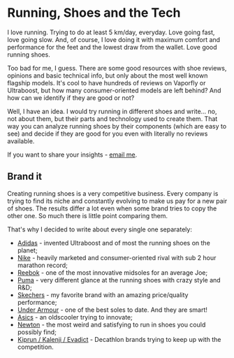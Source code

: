 # Running, Shoes and the Tech

I love running. Trying to do at least 5 km/day, everyday. Love going fast, love going slow. And, of course, I love doing it with maximum comfort and performance for the feet and the lowest draw from the wallet. Love good running shoes.

Too bad for me, I guess. There are some good resources with shoe reviews, opinions and basic technical info, but only about the most well known flagship models. It's cool to have hundreds of reviews on Vaporfly or Ultraboost, but how many consumer-oriented models are left behind? And how can we identify if they are good or not?

Well, I have an idea. I would try running in different shoes and write... no, not about them, but their parts and technology used to create them. That way you can analyze running shoes by their components (which are easy to see) and decide if they are good for you even with literally no reviews available.

If you want to share your insights - [email me](mailto:run@labunsky.info).

## Brand it

Creating running shoes is a very competitive business. Every company is trying to find its niche and constantly evolving to make us pay for a new pair of shoes. The results differ a lot even when some brand tries to copy the other one. So much there is little point comparing them. 

That's why I decided to write about every single one separately:

- [Adidas](adidas) - invented Ultraboost and of most the running shoes on the planet;
- [Nike](nike) - heavily marketed and consumer-oriented rival with sub 2 hour marathon record;
- [Reebok](reebok) - one of the most innovative midsoles for an average Joe;
- [Puma](puma) - very different glance at the running shoes with crazy style and R&D;
- [Skechers](skechers) - my favorite brand with an amazing price/quality performance;
- [Under Armour](ua) - one of the best soles to date. And they are smart!
- [Asics](asics) - an oldscooler trying to innovate;
- [Newton](newton) - the most weird and satisfying to run in shoes you could possibly find;
- [Kiprun / Kalenji / Evadict](decathlon) - Decathlon brands trying to keep up with the competition.